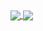 <a href="https://MrStickyPiston.github.io/portfolio">
<img align="center" src="https://github-readme-stats.vercel.app/api/top-langs/?username=MrStickyPiston&langs_count=8&layout=compact&theme=prussian" />
</a>
<a href="https://MrStickyPiston.github.io/portfolio">
<img align="center" src="https://github-readme-stats.vercel.app/api?username=MrStickyPiston&show_icons=true&theme=prussian" />
</a>

